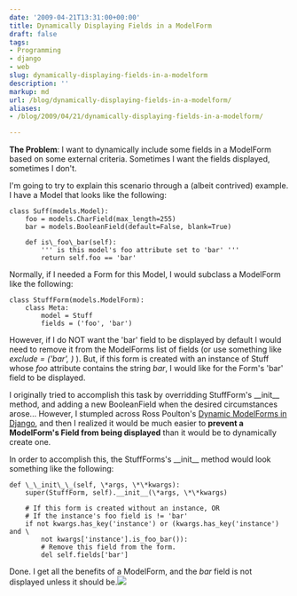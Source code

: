 ```yaml
---
date: '2009-04-21T13:31:00+00:00'
title: Dynamically Displaying Fields in a ModelForm
draft: false
tags:
- Programming
- django
- web
slug: dynamically-displaying-fields-in-a-modelform
description: ''
markup: md
url: /blog/dynamically-displaying-fields-in-a-modelform/
aliases:
- /blog/2009/04/21/dynamically-displaying-fields-in-a-modelform/

---
```


**The Problem**: I want to dynamically include some fields in a ModelForm based on some external criteria. Sometimes I want the fields displayed, sometimes I don't.   
  
I'm going to try to explain this scenario through a (albeit contrived) example. I have a Model that looks like the following:  
  

```
class Suff(models.Model):  
    foo = models.CharField(max_length=255)  
    bar = models.BooleanField(default=False, blank=True)  
  
    def is\_foo\_bar(self):  
        ''' is this model's foo attribute set to 'bar' '''  
        return self.foo == 'bar'  

```
  
  
Normally, if I needed a Form for this Model, I would subclass a ModelForm like the following:  

```
class StuffForm(models.ModelForm):  
    class Meta:  
        model = Stuff  
        fields = ('foo', 'bar')  

```
  
  
However, if I do NOT want the 'bar' field to be displayed by default I would need to remove it from the ModelForms list of fields (or use something like *exclude = ('bar', )* ). But, if this form is created with an instance of Stuff whose *foo* attribute contains the string *bar*, I would like for the Form's 'bar' field to be displayed.  
  
I originally tried to accomplish this task by overridding StuffForm's \_\_init\_\_ method, and adding a new BooleanField when the desired circumstances arose... However, I stumpled across Ross Poulton's [Dynamic ModelForms in Django](http://www.rossp.org/blog/2008/dec/15/modelforms/), and then I realized it would be much easier to **prevent a ModelForm's Field from being displayed** than it would be to dynamically create one.  
  
In order to accomplish this, the StuffForms's \_\_init\_\_ method would look something like the following:  

```
def \_\_init\_\_(self, \*args, \*\*kwargs):  
    super(StuffForm, self).__init__(\*args, \*\*kwargs)  
      
    # If this form is created without an instance, OR  
    # If the instance's foo field is != 'bar'  
    if not kwargs.has_key('instance') or (kwargs.has_key('instance') and \  
        not kwargs['instance'].is_foo_bar()):  
        # Remove this field from the form.  
        del self.fields['bar']  

```
Done. I get all the benefits of a ModelForm, and the *bar* field is not displayed unless it should be.![](https://blogger.googleusercontent.com/tracker/4123748873183487963-7486424570660550130?l=bradmontgomery.blogspot.com)